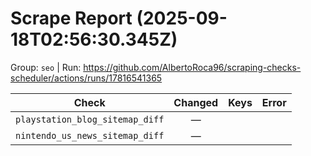# Scrape Report (2025-09-18T02:56:30.345Z)

Group: `seo`  |  Run: https://github.com/AlbertoRoca96/scraping-checks-scheduler/actions/runs/17816541365

| Check | Changed | Keys | Error |
|---|:---:|:--|:--|
| `playstation_blog_sitemap_diff` | — |  |  |
| `nintendo_us_news_sitemap_diff` | — |  |  |
